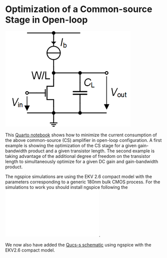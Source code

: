 # Optimization of a Common-source Stage in Open-loop

![CS OL Amplifier](/Amplifiers/Basic/CS%20OL%20Optimization/Figures/CS_OL_schematic.png)

This [Quarto notebook](/Amplifiers/Basic/CS%20OL%20Optimization/CS_OL_optimization_with_CF.pdf) shows how to minimize the current consumption of the above common-source (CS) amplifier in open-loop configuration. A first example is showing the optimization of the CS stage for a given gain-bandwidth product and a given transistor length. The second example is taking advantage of the additional degree of freedom on the transistor length to simultaneously optimize for a given DC gain and gain-bandwidth product.

The ngspice simulations are using the EKV 2.6 compact model with the parameters corresponding to a generic 180nm bulk CMOS process. For the simulations to work you should install ngspice following the ![ngspice installation instructions](/ngspice_installation.md).

We now also have added the [Qucs-s schematic](/Amplifiers/Basic/CS%20CL%20Optimization/Simulations/qucs-s/README.md) using ngspice with the EKV2.6 compact model.
